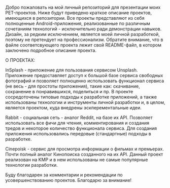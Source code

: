   Добро пожаловать на мой личный репозиторий для презентации моих PET-проектов.
Ниже будут приведено краткое описание проектов, имеющихся в репозитории. Все проекты представляют из себя полноценные Android-приложения, реализованные по различным сочетаниям технологий - исключительно ради демонстрации навыков. Дизайн, за редким исключением, является моей личной разработкой, поэтому не претендует на профессионализм.
Обратите внимание, что в файле соответсвующего проекта лежит свой README-файл, в котором заключено подробное описание проекта.

О ПРОЕКТАХ:

   InSplash - приложение для пользования сервисом Unsplash. Приложение предоставляет доступ к большой базе сервиса свободных фотографий и позволяет полноценно использовать функционал сервиса (не весь - для простоты приложения), такие как: скачивание, сохранение в понравившихся, поделиться и пр. В проекте сосредоточены типовые подходы к разработке приложений, а также использованы технологии и инструменты личной разработки и, в целом, является проектом, куда внедрены эскперементальные идеи.

   Rabbit - социальная сеть - аналог Reddit, на базе их API. Позволяет использовать все фичи для чтения, комментирования и создания тредов и некоторое количество функционала сервиса. Для создания приложения использовались передовые (стандартные) подходы в разработке.

  Cinepoisk - сервис для просмотра информации о фильмах и премьерах. Почти полный аналог Кинопоиска созданного на их API. Данный проект реализован на KMP и в нем использованы не самые популярные технологии разработки. 

Буду благодарен за комментарии и рекомендации по усовершенствованию проектов. 
Благодарю за внимание!
